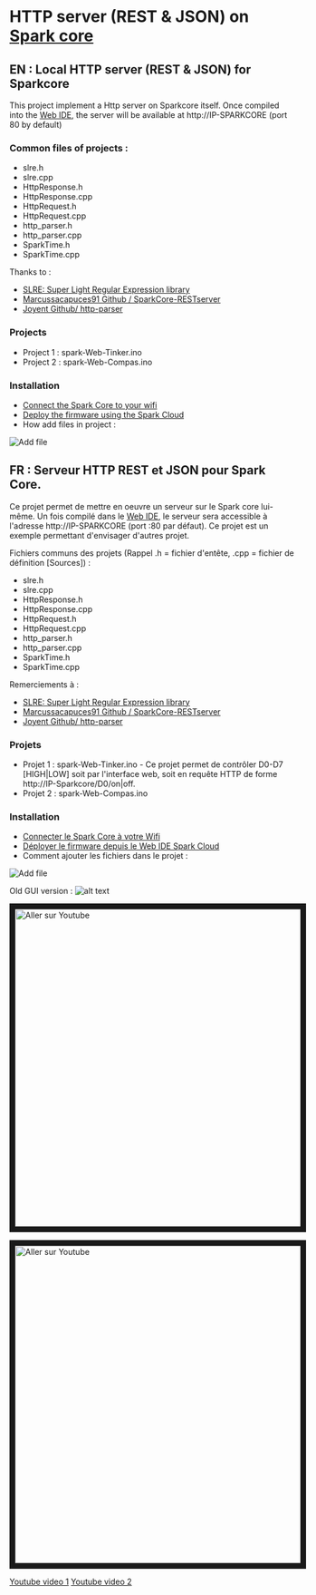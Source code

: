 # HTTP server (REST & JSON) on [Spark core](https://www.spark.io/)

## EN : Local HTTP server (REST & JSON) for Sparkcore

This project implement a Http server on Sparkcore itself. Once compiled into the [Web IDE](https://www.spark.io/build), the server will be available at http://IP-SPARKCORE (port 80 by default)

### Common files of projects :
- slre.h
- slre.cpp
- HttpResponse.h
- HttpResponse.cpp
- HttpRequest.h
- HttpRequest.cpp
- http_parser.h
- http_parser.cpp
- SparkTime.h
- SparkTime.cpp

Thanks to :
- [SLRE: Super Light Regular Expression library](https://github.com/cesanta/slre)
- [Marcussacapuces91 Github / SparkCore-RESTserver ](https://github.com/Marcussacapuces91/SparkCore-RESTserver)
- [Joyent Github/ http-parser](https://github.com/joyent/http-parser)

### Projects
- Project 1 : spark-Web-Tinker.ino
- Project 2 : spark-Web-Compas.ino

### Installation
- [Connect the Spark Core to your wifi](https://www.spark.io/start)
- [Deploy the firmware using the Spark Cloud](https://www.spark.io/build/)
- How add files in project :

![Add file](http://domotique-info.fr/wp-content/uploads/2014/04/domotique-info-webideaddlib.gif)

## FR : Serveur HTTP REST et JSON pour Spark Core.

Ce projet permet de mettre en oeuvre un serveur sur le Spark core lui-même.
Un fois compilé dans le [Web IDE](https://www.spark.io/build), le serveur sera accessible à l'adresse http://IP-SPARKCORE (port :80 par défaut). Ce projet est un exemple permettant d'envisager d'autres projet.

Fichiers communs des projets (Rappel .h = fichier d'entête, .cpp = fichier de définition [Sources]) :
- slre.h
- slre.cpp
- HttpResponse.h
- HttpResponse.cpp
- HttpRequest.h
- HttpRequest.cpp
- http_parser.h
- http_parser.cpp
- SparkTime.h
- SparkTime.cpp

Remerciements à :
- [SLRE: Super Light Regular Expression library](https://github.com/cesanta/slre)
- [Marcussacapuces91 Github / SparkCore-RESTserver ](https://github.com/Marcussacapuces91/SparkCore-RESTserver)
- [Joyent Github/ http-parser](https://github.com/joyent/http-parser)

### Projets
- Projet 1 : spark-Web-Tinker.ino - Ce projet permet de contrôler D0-D7 [HIGH|LOW] soit par l'interface web, soit en requête HTTP de forme http://IP-Sparkcore/D0/on|off.
- Projet 2 : spark-Web-Compas.ino

### Installation
- [Connecter le Spark Core à votre Wifi](https://www.spark.io/start)
- [Déployer le firmware depuis le Web IDE Spark Cloud](https://www.spark.io/build/)
- Comment ajouter les fichiers dans le projet :

![Add file](http://domotique-info.fr/wp-content/uploads/2014/04/domotique-info-webideaddlib.gif)

Old GUI version :
![alt text](https://s3.amazonaws.com/spark-website/spark.png "")

<a href="http://www.youtube.com/watch?feature=player_embedded&v=ifYkC7UdMVA
" target="_blank"><img src="http://img.youtube.com/vi/ifYkC7UdMVA/0.jpg" 
alt="Aller sur Youtube" width="560" border="10" /></a>

<a href="http://www.youtube.com/watch?feature=player_embedded&v=bbSlwt5ZI3Q
" target="_blank"><img src="http://img.youtube.com/vi/bbSlwt5ZI3Q/0.jpg" 
alt="Aller sur Youtube" width="560" border="10" /></a>

[Youtube video 1](https://www.youtube.com/watch?v=ifYkC7UdMVA)
[Youtube video 2](http://youtu.be/bbSlwt5ZI3Q)

